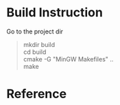 # Build Instruction
Go to the project dir  
> mkdir build  
> cd build  
> cmake -G "MinGW Makefiles" ..  
> make  
  




# Reference
